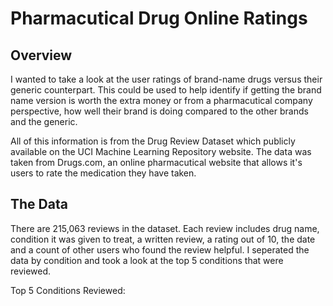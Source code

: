 # Pharmacutical Drug Online Ratings
## Overview
I wanted to take a look at the user ratings of brand-name drugs versus their generic counterpart. This could be used to help identify if getting the brand name version is worth the extra money or from a pharmacutical company perspective, how well their brand is doing compared to the other brands and the generic.

All of this information is from the Drug Review Dataset which publicly available on the UCI Machine Learning Repository website. The data was taken from Drugs.com, an online pharmacutical website that allows it's users to rate the medication they have taken.

## The Data
There are 215,063 reviews in the dataset. Each review includes drug name, condition it was given to treat, a written review, a rating out of 10, the date and a count of other users who found the review helpful. I seperated the data by condition and took a look at the top 5 conditions that were reviewed.

Top 5 Conditions Reviewed:
